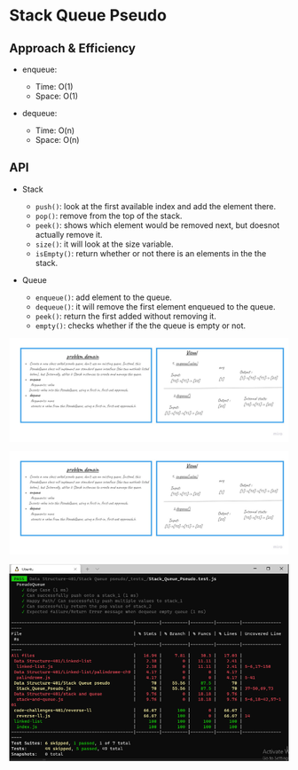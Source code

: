 # Stack Queue Pseudo

## Approach & Efficiency

* enqueue:
  * Time: O(1)
  * Space: O(1)

* dequeue:
  * Time: O(n)
  * Space: O(n)

## API

* Stack

  * `push()`: look at the first available index and add the element there.
  * `pop()`: remove from the top of the stack.
  * `peek()`: shows which element would be removed next, but doesnot actually remove it.
  * `size()`: it will look at the size variable.
  * `isEmpty()`: return whether or not there is an elements in the the stack.

* Queue
  * `enqueue()`: add element to the queue.
  * `dequeue()`: it will remove the first element enqueued to the queue.
  * `peek()`: return the first added without removing it.
  * `empty()`: checks whether if the the queue is empty or not.

 

![img](whiteBoard1.jpg)

![img](whiteBoard1.jpg)

![img](pseudoTest.PNG)
